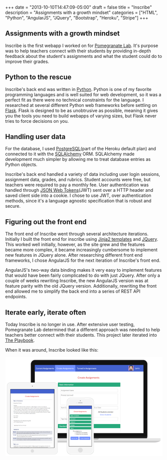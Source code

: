 +++
date = "2013-10-10T14:47:09-05:00"
draft = false
title = "Inscribe"
description = "Assignments with a growth mindset"
categories = ["HTML", "Python", "AngularJS", "JQuery", "Bootstrap", "Heroku", "Stripe"]
+++

## Assignments with a growth mindset

Inscribe is the first webapp I worked on for [Pomegranate Lab](http://pomegranatelab.com/). It's purpose was to help teachers connect with their students by providing in-depth feedback about the student's assignments and what the student could do to improve their grades.

## Python to the rescue

Inscribe's back end was written in [Python](https://www.python.org/). Python is one of my favorite programming languages and is well suited for web development, so it was a perfect fit as there were no technical constraints for the language. I researched at several different Python web frameworks before settling on [Flask](http://flask.pocoo.org/). Flask is designed to be as unobtrusive as possible, meaning it gives you the tools you need to build webapps of varying sizes, but Flask never tries to force decisions on you.

## Handling user data

For the database, I used [PostgreSQL](http://www.postgresql.org/)(part of the Heroku default plan) and connected to it with the [SQLAlchemy](http://www.sqlalchemy.org/) ORM. SQLAlchemy made development much simpler by allowing me to treat database entries as Python objects.

Inscribe's back end handled a variety of data including user login sessions, assignment data, grades, and rubrics. Student accounts were free, but teachers were required to pay a monthly fee. User authentication was handled through [JSON Web Tokens](https://self-issued.info/docs/draft-ietf-oauth-json-web-token.html)(JWT) sent over a HTTP header and saved client side into a cookie. I chose to use JWT, over authentication methods, since it's a language agnostic specification that is robust and secure.

## Figuring out the front end

The front end of Inscribe went through several architecture iterations. Initially I built the front end for inscribe using [Jinja2 templates](http://jinja.pocoo.org/docs/dev/) and [JQuery](https://jquery.com/). This worked well initially, however, as the site grew and the features became more complex, it became increasingly cumbersome to implement new features in JQuery alone. After researching different front end frameworks, I chose AngularJS for the next iteration of Inscribe's front end.

AngularJS's two-way data binding makes it very easy to implement features that would have been fairly complicated to do with just JQuery. After only a couple of weeks rewriting Inscribe, the new AngularJS version was at feature parity with the old JQuery version. Additionally, rewriting the front end allowed me to simplify the back end into a series of REST API endpoints.

## Iterate early, iterate often

Today Inscribe is no longer in use. After extensive user testing, Pomegranate Lab determined that a different approach was needed to help teachers better connect with their students. This project later iterated into [The Playbook](/projects/playbook/).

When it was around, Inscribe looked like this:

![Inscribe Img](/img/inscribe-combined.png)
